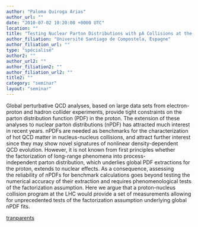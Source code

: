 ```yaml
---
author: "Paloma Quiroga Arias"
author_url: ""
date: "2010-07-02 10:20:00 +0000 UTC"
location: ""
title: "Testing Nuclear Parton Distributions with pA Collisions at the LHC"
author_filiation: "Université Santiago de Compostela, Espagne"
author_filiation_url: ""
type: "spécialisé"
author2: ""
author_url2: ""
author_filiation2: ""
author_filiation_url2: ""
title2: ""
category: "seminar" 
layout: "seminar"
---
```

Global perturbative QCD analyses, based on large data sets from electron-proton and hadron collider experiments, provide tight constraints on the parton distribution function (PDF) in the proton. The extension of these analyses to nuclear parton distributions (nPDF) has attracted much interest in recent years. nPDFs are needed as benchmarks for the characterization of hot QCD matter in nucleus-nucleus collisions, and attract further interest since they may show novel signatures of nonlinear density-dependent QCD evolution. However, it is not known from first principles whether the factorization of long-range phenomena into process-independent parton distribution, which underlies global PDF extractions for the proton, extends to nuclear effects. As a consequence, assessing the reliability of nPDFs for benchmark calculations goes beyond testing the numerical accuracy of their extraction and requires phenomenological tests of the factorization assumption. Here we argue that a proton-nucleus collision program at the LHC would provide a set of measurements allowing for unprecedented tests of the factorization assumption underlying global nPDF fits.

[tranparents](images/Communication/seminaires/PalomaQuirogaArias.pdf)
